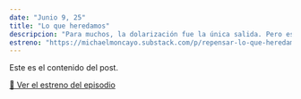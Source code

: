 ```yaml
---
date: "Junio 9, 25"
title: "Lo que heredamos"
descripcion: "Para muchos, la dolarización fue la única salida. Pero eso no significa que no se pudo hacer de una mejor forma."
estreno: "https://michaelmoncayo.substack.com/p/repensar-lo-que-heredamos"
---
```

Este es el contenido del post.


[🔗 Ver el estreno del episodio](https://michaelmoncayo.substack.com/p/repensar-lo-que-heredamos)